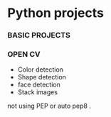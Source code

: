 <h1>
 Python projects
 </h1>
<h3>
 BASIC PROJECTS</h3>
 
 <h3>OPEN CV</h3>
 <ul>
 <li>Color detection</li>
 <li>Shape detection</li>
 <li>face detection</li>
 <li>Stack images</li>
 </ul>
  
 
 
 not using PEP or auto pep8 .
